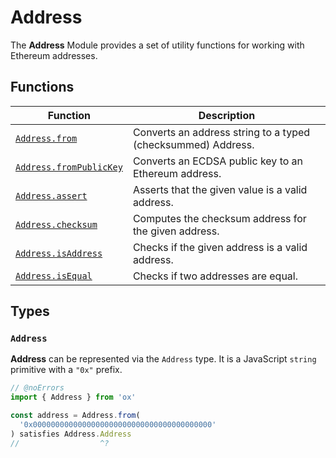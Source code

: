 # Address

The **Address** Module provides a set of utility functions for working with Ethereum addresses.

## Functions

| Function                                              | Description                                                  |
| ----------------------------------------------------- | ------------------------------------------------------------ |
| [`Address.from`](/api/address/from)                   | Converts an address string to a typed (checksummed) Address. |
| [`Address.fromPublicKey`](/api/address/fromPublicKey) | Converts an ECDSA public key to an Ethereum address.         |
| [`Address.assert`](/api/address/assert)               | Asserts that the given value is a valid address.             |
| [`Address.checksum`](/api/address/checksum)           | Computes the checksum address for the given address.         |
| [`Address.isAddress`](/api/address/isAddress)         | Checks if the given address is a valid address.              |
| [`Address.isEqual`](/api/address/isEqual)             | Checks if two addresses are equal.                           |

## Types

### `Address`

**Address** can be represented via the `Address` type. It is a JavaScript `string` primitive with a `"0x"` prefix.

```ts twoslash
// @noErrors
import { Address } from 'ox'

const address = Address.from(
  '0x0000000000000000000000000000000000000000'
) satisfies Address.Address
//                  ^? 



```